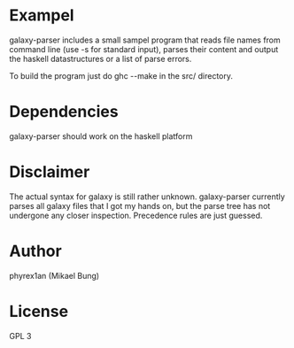 Exampel
=======
galaxy-parser includes a small sampel program that reads
file names from command line (use -s for standard input),
parses their content and output the haskell datastructures
or a list of parse errors.

To build the program just do
    ghc --make
in the src/ directory.

Dependencies
============
galaxy-parser should work on the haskell platform

Disclaimer
==========
The actual syntax for galaxy is still rather unknown. galaxy-parser
currently parses all galaxy files that I got my hands on, but the
parse tree has not undergone any closer inspection.
Precedence rules are just guessed.

Author
======
phyrex1an (Mikael Bung)

License
=======
GPL 3